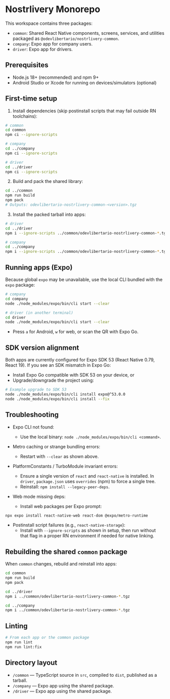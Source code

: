 # Nostrlivery Monorepo

This workspace contains three packages:

- `common`: Shared React Native components, screens, services, and utilities packaged as `@odevlibertario/nostrlivery-common`.
- `company`: Expo app for company users.
- `driver`: Expo app for drivers.

## Prerequisites

- Node.js 18+ (recommended) and npm 9+
- Android Studio or Xcode for running on devices/simulators (optional)

## First-time setup

1) Install dependencies (skip postinstall scripts that may fail outside RN toolchains):

```bash
# common
cd common
npm ci --ignore-scripts

# company
cd ../company
npm ci --ignore-scripts

# driver
cd ../driver
npm ci --ignore-scripts
```

2) Build and pack the shared library:

```bash
cd ../common
npm run build
npm pack
# Outputs: odevlibertario-nostrlivery-common-<version>.tgz
```

3) Install the packed tarball into apps:

```bash
# driver
cd ../driver
npm i --ignore-scripts ../common/odevlibertario-nostrlivery-common-*.tgz

# company
cd ../company
npm i --ignore-scripts ../common/odevlibertario-nostrlivery-common-*.tgz
```

## Running apps (Expo)

Because global `expo` may be unavailable, use the local CLI bundled with the `expo` package:

```bash
# company
cd company
node ./node_modules/expo/bin/cli start --clear

# driver (in another terminal)
cd driver
node ./node_modules/expo/bin/cli start --clear
```

- Press `a` for Android, `w` for web, or scan the QR with Expo Go.

## SDK version alignment

Both apps are currently configured for Expo SDK 53 (React Native 0.79, React 19). If you see an SDK mismatch in Expo Go:

- Install Expo Go compatible with SDK 53 on your device, or
- Upgrade/downgrade the project using:

```bash
# Example upgrade to SDK 53
node ./node_modules/expo/bin/cli install expo@^53.0.0
node ./node_modules/expo/bin/cli install --fix
```

## Troubleshooting

- Expo CLI not found:
  - Use the local binary: `node ./node_modules/expo/bin/cli <command>`.

- Metro caching or strange bundling errors:
  - Restart with `--clear` as shown above.

- PlatformConstants / TurboModule invariant errors:
  - Ensure a single version of `react` and `react-native` is installed. In `driver`, `package.json` uses `overrides` (npm) to force a single tree.
  - Reinstall: `npm install --legacy-peer-deps`.

- Web mode missing deps:
  - Install web packages per Expo prompt:

```bash
npx expo install react-native-web react-dom @expo/metro-runtime
```

- Postinstall script failures (e.g., `react-native-storage`):
  - Install with `--ignore-scripts` as shown in setup, then run without that flag in a proper RN environment if needed for native linking.

## Rebuilding the shared `common` package

When `common` changes, rebuild and reinstall into apps:

```bash
cd common
npm run build
npm pack

cd ../driver
npm i ../common/odevlibertario-nostrlivery-common-*.tgz

cd ../company
npm i ../common/odevlibertario-nostrlivery-common-*.tgz
```

## Linting

```bash
# From each app or the common package
npm run lint
npm run lint:fix
```

## Directory layout

- `/common` — TypeScript source in `src`, compiled to `dist`, published as a tarball.
- `/company` — Expo app using the shared package.
- `/driver` — Expo app using the shared package.
